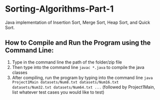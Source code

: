 # Sorting-Algorithms-Part-1
Java implementation of Insertion Sort, Merge Sort, Heap Sort, and Quick Sort.

## How to Compile and Run the Program using the Command Line:
1. Type in the command line the path of the folder/zip file
2. Then type into the command line `javac *.java` to compile the java classes
3. After compiling, run the program by typing into the command line
`java Project1Main datasets/Num8.txt datasets/Num16.txt datasets/Num32.txt datasets/Num64.txt ...`
(followed by Project1Main, list whatever test cases you would like to test)
